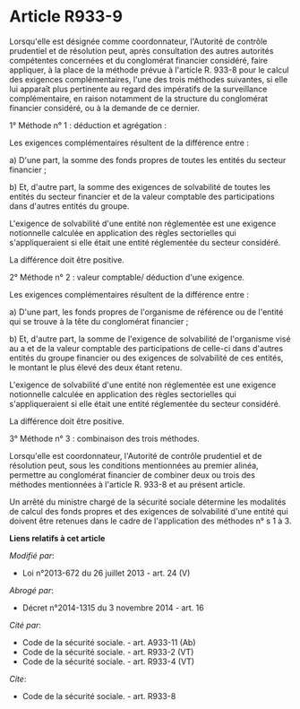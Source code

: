 # Article R933-9

Lorsqu'elle est désignée comme coordonnateur, l'Autorité de contrôle prudentiel et de résolution peut, après consultation des
autres autorités compétentes concernées et du conglomérat financier considéré, faire appliquer, à la place de la méthode
prévue à l'article R. 933-8 pour le calcul des exigences complémentaires, l'une des trois méthodes suivantes, si elle lui
apparaît plus pertinente au regard des impératifs de la surveillance complémentaire, en raison notamment de la structure du
conglomérat financier considéré, ou à la demande de ce dernier. 

1° Méthode n° 1 : déduction et agrégation : 

Les exigences complémentaires résultent de la différence entre : 

a) D'une part, la somme des fonds propres de toutes les entités du secteur financier ; 

b) Et, d'autre part, la somme des exigences de solvabilité de toutes les entités du secteur financier et de la valeur
comptable des participations dans d'autres entités du groupe. 

L'exigence de solvabilité d'une entité non réglementée est une exigence notionnelle calculée en application des règles
sectorielles qui s'appliqueraient si elle était une entité réglementée du secteur considéré. 

La différence doit être positive. 

2° Méthode n° 2 : valeur comptable/ déduction d'une exigence. 

Les exigences complémentaires résultent de la différence entre : 

a) D'une part, les fonds propres de l'organisme de référence ou de l'entité qui se trouve à la tête du conglomérat
financier ; 

b) Et, d'autre part, la somme de l'exigence de solvabilité de l'organisme visé au a et de la valeur comptable des
participations de celle-ci dans d'autres entités du groupe financier ou des exigences de solvabilité de ces entités, le
montant le plus élevé des deux étant retenu. 

L'exigence de solvabilité d'une entité non réglementée est une exigence notionnelle calculée en application des règles
sectorielles qui s'appliqueraient si elle était une entité réglementée du secteur considéré. 

La différence doit être positive. 

3° Méthode n° 3 : combinaison des trois méthodes. 

Lorsqu'elle est coordonnateur, l'Autorité de contrôle prudentiel et de résolution peut, sous les conditions mentionnées au
premier alinéa, permettre au conglomérat financier de combiner deux ou trois des méthodes mentionnées à l'article R. 933-8 et
au présent article. 

Un arrêté du ministre chargé de la sécurité sociale détermine les modalités de calcul des fonds propres et des exigences de
solvabilité d'une entité qui doivent être retenues dans le cadre de l'application des méthodes n° s 1 à 3.

**Liens relatifs à cet article**

_Modifié par_:

  - Loi n°2013-672 du 26 juillet 2013 - art. 24 (V)

_Abrogé par_:

  - Décret n°2014-1315 du 3 novembre 2014 - art. 16

_Cité par_:

  - Code de la sécurité sociale. - art. A933-11 (Ab)
  - Code de la sécurité sociale. - art. R933-2 (VT)
  - Code de la sécurité sociale. - art. R933-4 (VT)

_Cite_:

  - Code de la sécurité sociale. - art. R933-8
